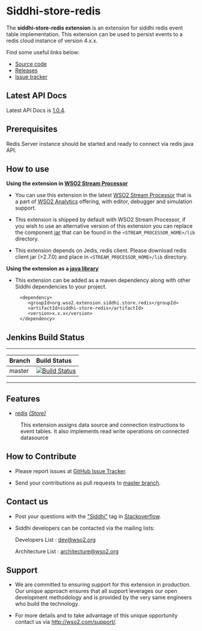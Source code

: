 Siddhi-store-redis
======================================

The **siddhi-store-redis extension** is an extension for siddhi redis event table implementation. This extension can be 
used to persist events to a
redis cloud instance of version 4.x.x.

Find some useful links below:

* <a target="_blank" href="https://github.com/wso2-extensions/siddhi-store-redis">Source code</a>
* <a target="_blank" href="https://github.com/wso2-extensions/siddhi-store-redis/releases">Releases</a>
* <a target="_blank" href="https://github.com/wso2-extensions/siddhi-store-redis/issues">Issue tracker</a>

## Latest API Docs 

Latest API Docs is <a target="_blank" href="https://wso2-extensions.github.io/siddhi-store-redis/api/1.0.4">1.0.4</a>.

## Prerequisites
 
Redis Server instance should be started and ready to connect via redis java API.

## How to use 

**Using the extension in <a target="_blank" href="https://github.com/wso2/product-sp">WSO2 Stream Processor</a>**

* You can use this extension in the latest <a target="_blank" href="https://github.com/wso2/product-sp/releases">WSO2 Stream Processor</a> that is a part of <a target="_blank" href="http://wso2.com/analytics?utm_source=gitanalytics&utm_campaign=gitanalytics_Jul17">WSO2 Analytics</a> offering, with editor, debugger and simulation support. 

* This extension is shipped by default with WSO2 Stream Processor, if you wish to use an alternative version of this 
extension you can replace the component <a target="_blank" href="https://github
.com/wso2-extensions/siddhi-store-redis/releases">jar</a> that can be found in the `<STREAM_PROCESSOR_HOME>/lib` 
directory.
* This extension depends on Jedis, redis client. Please download redis client jar (>2.7.0) and place in `<STREAM_PROCESSOR_HOME>/lib` directory.

**Using the extension as a <a target="_blank" href="https://wso2.github.io/siddhi/documentation/running-as-a-java-library">java library</a>**

* This extension can be added as a maven dependency along with other Siddhi dependencies to your project.

```
     <dependency>
        <groupId>org.wso2.extension.siddhi.store.redis</groupId>
        <artifactId>siddhi-store-redis</artifactId>
        <version>x.x.x</version>
     </dependency>
```

## Jenkins Build Status

---

|  Branch | Build Status |
| :------ |:------------ | 
| master  | [![Build Status](https://wso2.org/jenkins/job/siddhi/job/siddhi-store-redis/badge/icon)](https://wso2.org/jenkins/job/siddhi/job/siddhi-store-redis/) |

---

## Features

* <a target="_blank" href="https://wso2-extensions.github.io/siddhi-store-redis/api/1.0.4/#redis-store">redis</a> *<a target="_blank" href="https://wso2.github.io/siddhi/documentation/siddhi-4.0/#store">(Store)</a>*<br><div style="padding-left: 1em;"><p>This extension assigns data source and connection instructions to event tables. It also implements read write operations on connected datasource</p></div>

## How to Contribute
 
  * Please report issues at <a target="_blank" href="https://github
  .com/wso2-extensions/siddhi-store-redis/issues">GitHub
   Issue Tracker</a>.
  
  * Send your contributions as pull requests to <a target="_blank" href="https://github
  .com/wso2-extensions/siddhi-store-redis/tree/master">master branch</a>. 
 
## Contact us 

 * Post your questions with the <a target="_blank" href="http://stackoverflow.com/search?q=siddhi">"Siddhi"</a> tag in <a target="_blank" href="http://stackoverflow.com/search?q=siddhi">Stackoverflow</a>. 
 
 * Siddhi developers can be contacted via the mailing lists:
 
    Developers List   : [dev@wso2.org](mailto:dev@wso2.org)
    
    Architecture List : [architecture@wso2.org](mailto:architecture@wso2.org)
 
## Support 

* We are committed to ensuring support for this extension in production. Our unique approach ensures that all support leverages our open development methodology and is provided by the very same engineers who build the technology. 

* For more details and to take advantage of this unique opportunity contact us via <a target="_blank" href="http://wso2.com/support?utm_source=gitanalytics&utm_campaign=gitanalytics_Jul17">http://wso2.com/support/</a>. 
